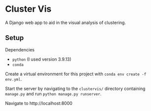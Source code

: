 # Cluster Vis

A Django web app to aid in the visual analysis of clustering.

## Setup
Dependencies
- `python` (I used version 3.9.13)
- `conda`

Create a virtual environment for this project with `conda env create -f env.yml`.

Start the server by navigating to the `clustervis/` directory containing `manage.py` and 
run `python manage.py runserver`.

Navigate to http://localhost:8000